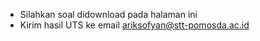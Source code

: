 - Silahkan soal didownload pada halaman ini 
- Kirim hasil UTS ke email ariksofyan@stt-pomosda.ac.id
